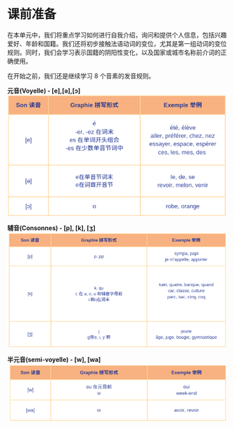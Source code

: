 # 课前准备

在本单元中，我们将重点学习如何进行自我介绍，询问和提供个人信息，包括兴趣爱好、年龄和国籍。我们还将初步接触法语动词的变位，尤其是第一组动词的变位规则。同时，我们会学习表示国籍的阴阳性变化，以及国家或城市名称前介词的正确使用。

在开始之前，我们还是继续学习 8 个音素的发音规则。

**元音(Voyelle) - [e],[ə],[ɔ]**
![voyelles](../assets/img/voyelles2.png)

**辅音(Consonnes) - [p], [k], [ʒ]**
![voyelles](../assets/img/consonnes2.png)

**半元音(semi-voyelle) - [w], [wa]**
![voyelles](../assets/img/semivoyelles1.png)
